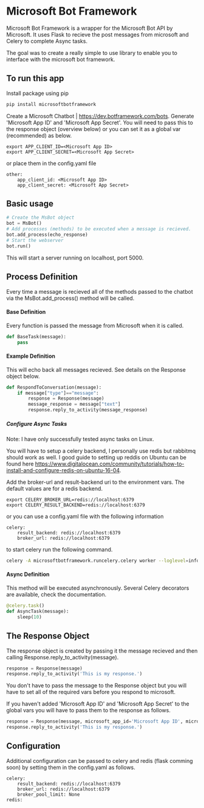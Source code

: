 # Microsoft Bot Framework
Microsoft Bot Framework is a wrapper for the Microsoft Bot API by Microsoft. It uses Flask to recieve the post messages from microsoft and Celery to complete Async tasks.

The goal was to create a really simple to use library to enable you to interface with the microsoft bot framework.

## To run this app
Install package using pip
```sh
pip install microsoftbotframework
```
Create a Microsoft Chatbot | https://dev.botframework.com/bots. Generate 'Microsoft App ID' and 'Microsoft App Secret'. You will need to pass this to the response object (overview below) or you can set it as a global var (recommended) as below.
```
export APP_CLIENT_ID=<Microsoft App ID>
export APP_CLIENT_SECRET=<Microsoft App Secret>
```
or place them in the config.yaml file
```
other:
    app_client_id: <Microsoft App ID>
    app_client_secret: <Microsoft App Secret>
```

## Basic usage
```Python
# Create the MsBot object
bot = MsBot()
# Add processes (methods) to be executed when a message is recieved.
bot.add_process(echo_response)
# Start the webserver
bot.run()
```
This will start a server running on localhost, port 5000. 
## Process Definition
Every time a message is recieved all of the methods passed to the chatbot via the MsBot.add_process() method will be called.
#### Base Definition
Every function is passed the message from Microsoft when it is called.
```python
def BaseTask(message):
    pass
``` 
#### Example Definition
This will echo back all messages recieved. See details on the Response object below.
```python
def RespondToConversation(message):
    if message["type"]=="message":
        response = Response(message)
        message_response = message["text"]
        response.reply_to_activity(message_response)
```
##### Configure Async Tasks
Note: I have only successfully tested async tasks on Linux.

You will have to setup a celery backend, I personally use redis but rabbitmq should work as well. I good guide to setting up reddis on Ubuntu can be found here https://www.digitalocean.com/community/tutorials/how-to-install-and-configure-redis-on-ubuntu-16-04.

Add the broker-url and result-backend uri to the environment vars. The default values are for a redis backend.
```
export CELERY_BROKER_URL=redis://localhost:6379
export CELERY_RESULT_BACKEND=redis://localhost:6379
```
or you can use a config.yaml file with the following information
```
celery:
    result_backend: redis://localhost:6379
    broker_url: redis://localhost:6379
```
to start celery run the following command.
```sh
celery -A microsoftbotframework.runcelery.celery worker --loglevel=info
```
#### Async Definition
This method will be executed asynchronously. Several Celery decorators are available, check the documentation.
```python
@celery.task()
def AsyncTask(message):
    sleep(10)
```
## The Response Object
The response object is created by passing it the message recieved and then calling Response.reply_to_activity(message).
```python
response = Response(message)
response.reply_to_activity('This is my response.')
```
You don't have to pass the message to the Response object but you will have to set all of the required vars before you respond to microsoft.
 
If you haven't added 'Microsoft App ID' and 'Microsoft App Secret' to the global vars you will have to pass them to the response as follows.
```python
response = Response(message, microsoft_app_id='Microsoft App ID', microsoft_app_secret='Microsoft App Secret')
response.reply_to_activity('This is my response.')
```
## Configuration
Additional configuration can be passed to celery and redis (flask comming soon) by setting them in the config.yaml as follows.
```
celery:
    result_backend: redis://localhost:6379
    broker_url: redis://localhost:6379
    broker_pool_limit: None
redis:
    
```